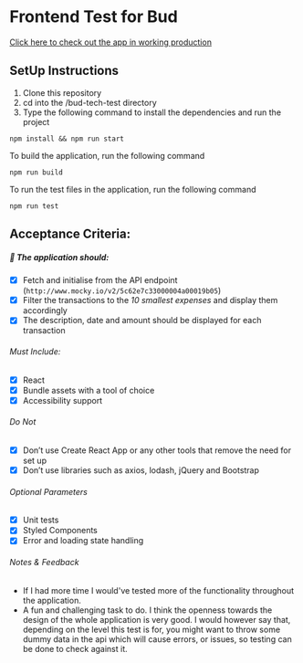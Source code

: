 # Frontend Test for Bud

[Click here to check out the app in working production](https://bud-tech-test-mzwi.vercel.app/)

## SetUp Instructions
1. Clone this repository
2. cd into the /bud-tech-test directory
3. Type the following command to install the dependencies and run the project
````
npm install && npm run start

````

To build the application, run the following command
````
npm run build

````

To run the test files in the application, run the following command
````
npm run test

````
## Acceptance Criteria: ##

##### :wrench: The application should: #####

- [x] Fetch and initialise from the API endpoint (`http://www.mocky.io/v2/5c62e7c33000004a00019b05`)
- [x] Filter the transactions to the _10 smallest expenses_ and display them accordingly
- [x] The description, date and amount should be displayed for each transaction

###### _Must Include:_ ######
- [x] React
- [x] Bundle assets with a tool of choice
- [x] Accessibility support

###### _Do Not_ ######
- [x] Don’t use Create React App or any other tools that remove the need for set up
- [x] Don’t use libraries such as axios, lodash, jQuery and Bootstrap

###### _Optional Parameters_ ######
- [x] Unit tests
- [x] Styled Components
- [x] Error and loading state handling

###### _Notes & Feedback_ ######
- If I had more time I would've tested more of the functionality throughout the application.
- A fun and challenging task to do. I think the openness towards the design of the whole application is very good. I would however say that, depending on the level this test is for, you might want to throw some dummy data in the api which will cause errors, or issues, so testing can be done to check against it.